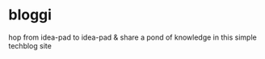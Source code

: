 # bloggi
hop from idea-pad to idea-pad &amp; share a pond of knowledge in this simple techblog site
